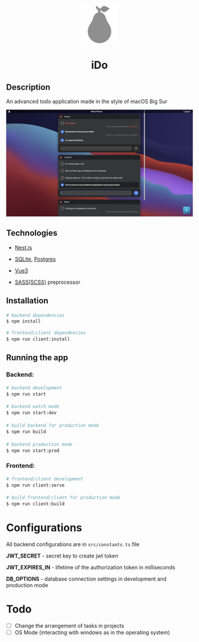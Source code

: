 <p align="center">
  <a href="https://ido-todo.herokuapp.com/" target="blank"><img src="./img/pear.svg" width="100" alt="iDo Logo" /></a>
</p>

<h1 align="center">iDo</h1>

## Description

An advanced todo application made in the style of macOS Big Sur

![img](./img/screenshot.png)

## Technologies

- [Nest.js](https://nestjs.com/)

- [SQLite](https://www.sqlite.org), [Postgres](https://www.postgresql.org/)

- [Vue3](https://v3.vuejs.org/)

- [SASS(SCSS)](https://sass-lang.com/) preprocessor

## Installation

```bash
# backend dependencies
$ npm install
```

```bash
# frontend/client dependencies
$ npm run client:install
```

## Running the app

### Backend:

```bash
# backend development
$ npm run start

# backend watch mode
$ npm run start:dev

# build backend for production mode
$ npm run build

# backend production mode
$ npm run start:prod
```

### Frontend:

```bash
# frontend/client development
$ npm run client:serve

# build frontend/client for production mode
$ npm run client:build
```

# Configurations

All backend configurations are in `src/constants.ts` file

**JWT_SECRET** - secret key to create jwt token

**JWT_EXPIRES_IN** -
lifetime of the authorization token in milliseconds

**DB_OPTIONS** -
database connection settings in development and production mode

# Todo

- [ ] Сhange the arrangement of tasks in projects
- [ ] OS Mode (interacting with windows as in the operating system)
